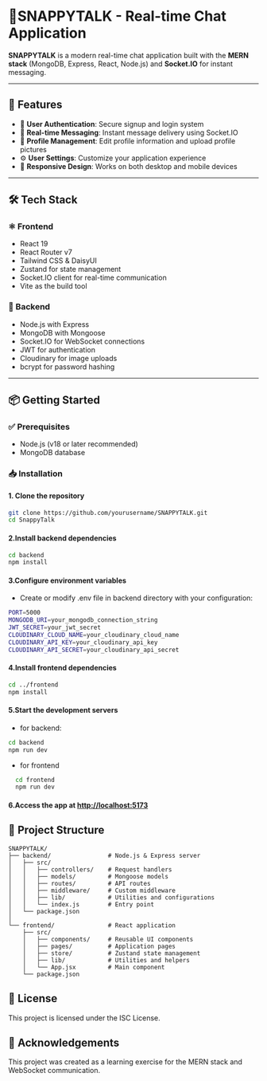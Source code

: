 # 💬SNAPPYTALK - Real-time Chat Application

**SNAPPYTALK** is a modern real-time chat application built with the **MERN stack** (MongoDB, Express, React, Node.js) and **Socket.IO** for instant messaging.

---

## 🚀 Features

- 🔐 **User Authentication**: Secure signup and login system  
- 💬 **Real-time Messaging**: Instant message delivery using Socket.IO  
- 👤 **Profile Management**: Edit profile information and upload profile pictures  
- ⚙️ **User Settings**: Customize your application experience  
- 📱 **Responsive Design**: Works on both desktop and mobile devices  

---

## 🛠 Tech Stack

### ⚛️ Frontend
- React 19  
- React Router v7  
- Tailwind CSS & DaisyUI  
- Zustand for state management  
- Socket.IO client for real-time communication  
- Vite as the build tool  

### 🧠 Backend
- Node.js with Express  
- MongoDB with Mongoose  
- Socket.IO for WebSocket connections  
- JWT for authentication  
- Cloudinary for image uploads  
- bcrypt for password hashing  

---

## 📦 Getting Started

### ✅ Prerequisites
- Node.js (v18 or later recommended)  
- MongoDB database  

### 📥 Installation

#### 1. Clone the repository
```bash
git clone https://github.com/yourusername/SNAPPYTALK.git
cd SnappyTalk
```
#### 2.Install backend dependencies
```bash
cd backend
npm install
```
#### 3.Configure environment variables
 - Create or modify .env file in backend directory with your configuration:
```bash
PORT=5000
MONGODB_URI=your_mongodb_connection_string
JWT_SECRET=your_jwt_secret
CLOUDINARY_CLOUD_NAME=your_cloudinary_cloud_name
CLOUDINARY_API_KEY=your_cloudinary_api_key
CLOUDINARY_API_SECRET=your_cloudinary_api_secret
```
#### 4.Install frontend dependencies
```bash
cd ../frontend
npm install
```

#### 5.Start the development servers
- for backend:
```bash
cd backend
npm run dev
```
- for frontend
```bash
  cd frontend
  npm run dev
```
#### 6.Access the app at [http://localhost:5173](http://localhost:5173)

## 📁 Project Structure
```
SNAPPYTALK/
├── backend/                # Node.js & Express server
│   ├── src/
│   │   ├── controllers/    # Request handlers
│   │   ├── models/         # Mongoose models
│   │   ├── routes/         # API routes
│   │   ├── middleware/     # Custom middleware
│   │   ├── lib/            # Utilities and configurations
│   │   └── index.js        # Entry point
│   └── package.json
│
└── frontend/               # React application
    ├── src/
    │   ├── components/     # Reusable UI components
    │   ├── pages/          # Application pages
    │   ├── store/          # Zustand state management
    │   ├── lib/            # Utilities and helpers
    │   └── App.jsx         # Main component
    └── package.json
```

## 📄 License
This project is licensed under the ISC License.



## 🙏 Acknowledgements
This project was created as a learning exercise for the MERN stack and WebSocket communication.




